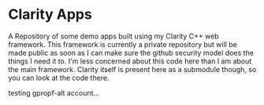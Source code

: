 # Clarity Apps #

A Repository of some demo apps built using my Clarity C++ web framework. This framework is currently a private repository but will be made public as soon as I can make sure the github security model does the things I need it to. I'm less concerned about this code here than I am about the main framework. Clarity itself is present here as a submodule though, so you can look at the code there.

testing gpropf-alt account...

